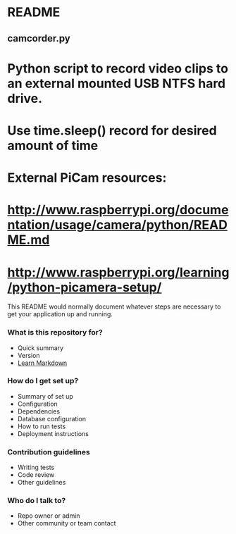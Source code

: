 # README #

## camcorder.py ##

# Python script to record video clips to an external mounted USB NTFS hard drive.
# Use time.sleep() record for desired amount of time
#
# External PiCam resources:
# http://www.raspberrypi.org/documentation/usage/camera/python/README.md
# http://www.raspberrypi.org/learning/python-picamera-setup/


This README would normally document whatever steps are necessary to get your application up and running.

### What is this repository for? ###

* Quick summary
* Version
* [Learn Markdown](https://bitbucket.org/tutorials/markdowndemo)

### How do I get set up? ###

* Summary of set up
* Configuration
* Dependencies
* Database configuration
* How to run tests
* Deployment instructions

### Contribution guidelines ###

* Writing tests
* Code review
* Other guidelines

### Who do I talk to? ###

* Repo owner or admin
* Other community or team contact